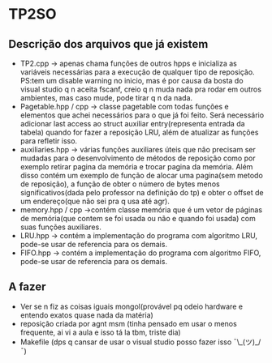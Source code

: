 # TP2SO

## Descrição dos arquivos que já existem

- TP2.cpp -> apenas chama funções de outros hpps e inicializa as variáveis necessárias para a execução de qualquer tipo de reposição. PS:tem um disable warning no inicio, mas é por causa da bosta do visual studio q n aceita fscanf, creio q n muda nada pra rodar em outros ambientes, mas caso mude, pode tirar q n da nada.
- Pagetable.hpp / cpp -> classe pagetable com todas funções e elementos que achei necessários para o que já foi feito. Será necessário adicionar last access ao struct auxiliar entry(representa entrada da tabela) quando for fazer a reposição LRU, além de atualizar as funções para refletir isso.
- auxiliaries.hpp -> várias funções auxiliares úteis que não precisam ser mudadas para o desenvolvimento de métodos de reposição como por exemplo retirar pagina da memória e trocar pagina da memória. Além disso contém um exemplo de função de alocar uma pagina(sem metodo de reposição), a função de obter o número de bytes menos significativos(dada pelo professor na definição do tp) e obter o offset de um endereço(que não sei pra q usa até agr).
- memory.hpp / cpp ->contém classe memória que é um vetor de páginas de memória(que contem se foi usada ou não e quando foi usada) com suas funções auxiliares.
- LRU.hpp -> contém a implementação do programa com algoritmo LRU, pode-se usar de referencia para os demais.
- FIFO.hpp -> contém a implementação do programa com algoritmo FIFO, pode-se usar de referencia para os demais.


## A fazer
- Ver se n fiz as coisas iguais mongol(provável pq odeio hardware e entendo exatos quase nada da matéria)
- reposição criada por agnt msm (tinha pensado em usar o menos frequente, ai vi a aula e isso tá la tbm, triste dia)
- Makefile (dps q cansar de usar o visual studio posso fazer isso ¯\\\_(ツ)\_/¯)
